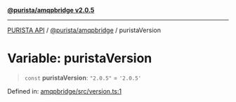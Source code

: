 [**@purista/amqpbridge v2.0.5**](../README.md)

***

[PURISTA API](../../../packages.md) / [@purista/amqpbridge](../README.md) / puristaVersion

# Variable: puristaVersion

> `const` **puristaVersion**: `"2.0.5"` = `'2.0.5'`

Defined in: [amqpbridge/src/version.ts:1](https://github.com/puristajs/purista/blob/master/packages/amqpbridge/src/version.ts#L1)
